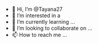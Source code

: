 - 👋 Hi, I’m @Tayana27
- 👀 I’m interested in a
- 🌱 I’m currently learning ...
- 💞️ I’m looking to collaborate on ...
- 📫 How to reach me ...

<!---
Tayana27/Tayana27 is a ✨ special ✨ repository because its `README.md` (this file) appears on your GitHub profil
